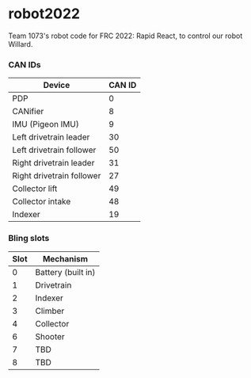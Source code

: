 # robot2022
Team 1073's robot code for FRC 2022: Rapid React, to control our robot Willard.

### CAN IDs

| Device | CAN ID |
| ------ | ------ |
| PDP | 0 |
| CANifier | 8 |
| IMU (Pigeon IMU) | 9 |
| Left drivetrain leader | 30 |
| Left drivetrain follower | 50 |
| Right drivetrain leader | 31 |
| Right drivetrain follower | 27 |
| Collector lift | 49 |
| Collector intake | 48 |
| Indexer | 19 |

### Bling slots

| Slot | Mechanism |
| - | ------- |
0 | Battery (built in)
1 | Drivetrain
2 | Indexer
3 | Climber
4 | Collector
6 | Shooter
7 | TBD
8 | TBD